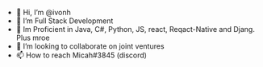 - 👋 Hi, I’m @ivonh
- 👀 I’m Full Stack Development
- 🌱 Im Proficient in Java, C#, Python, JS, react, Reqact-Native and Djang. Plus mroe
- 💞️ I’m looking to collaborate on joint ventures
- 📫 How to reach Micah#3845 (discord)

<!---
ivonh/ivonh is a ✨ special ✨ repository because its `README.md` (this file) appears on your GitHub profile.
You can click the Preview link to take a look at your changes.
--->
